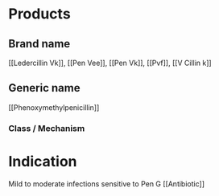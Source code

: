 # Products

## Brand name
[[Ledercillin Vk]], [[Pen Vee]], [[Pen Vk]], [[Pvf]], [[V Cillin k]]

## Generic name
[[Phenoxymethylpenicillin]]

### Class / Mechanism


# Indication
Mild to moderate infections sensitive to Pen G
[[Antibiotic]]